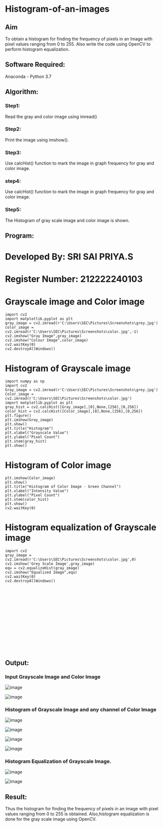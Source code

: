 # Histogram-of-an-images
## Aim
To obtain a histogram for finding the frequency of pixels in an Image with pixel values ranging from 0 to 255. Also write the code using OpenCV to perform histogram equalization.

## Software Required:
Anaconda - Python 3.7

## Algorithm:
### Step1:
Read the gray and color image using imread()

### Step2:
Print the image using imshow().

### Step3:
Use calcHist() function to mark the image in graph frequency for gray and color image.

### step4:
Use calcHist() function to mark the image in graph frequency for gray and color image.

### Step5:
The Histogram of gray scale image and color image is shown.


## Program:

#  Developed By: SRI SAI PRIYA.S
# Register Number: 212222240103

# Grayscale image and Color image
```
import cv2
import matplotlib.pyplot as plt
gray_image = cv2.imread(r'C:\Users\SEC\Pictures\Screenshots\grey.jpg')
color_image = cv2.imread(r'C:\Users\SEC\Pictures\Screenshots\color.jpg',-1)
cv2.imshow("Gray Image",gray_image)
cv2.imshow("Colour Image",color_image)
cv2.waitKey(0)
cv2.destroyAllWindows()
```
# Histogram of Grayscale image
```
import numpy as np
import cv2
Gray_image = cv2.imread(r'C:\Users\SEC\Pictures\Screenshots\grey.jpg')
Color_image = cv2.imread(r'C:\Users\SEC\Pictures\Screenshots\color.jpg')
import matplotlib.pyplot as plt
gray_hist = cv2.calcHist([Gray_image],[0],None,[256],[0,256])
color_hist = cv2.calcHist([Color_image],[0],None,[256],[0,256])
plt.figure()
plt.imshow(Gray_image)
plt.show()
plt.title("Histogram")
plt.xlabel("Grayscale Value")
plt.ylabel("Pixel Count")
plt.stem(gray_hist)
plt.show()
```
# Histogram of Color image
```
plt.imshow(Color_image)
plt.show()
plt.title("Histogram of Color Image - Green Channel")
plt.xlabel("Intensity Value")
plt.ylabel("Pixel Count")
plt.stem(color_hist)
plt.show()
cv2.waitKey(0)
```
# Histogram equalization of Grayscale image
```
import cv2
gray_image = cv2.imread(r'C:\Users\SEC\Pictures\Screenshots\color.jpg',0)
cv2.imshow('Grey Scale Image',gray_image)
equ = cv2.equalizeHist(gray_image)
cv2.imshow("Equalized Image",equ)
cv2.waitKey(0)
cv2.destroyAllWindows()
```

<br>
<br>
<Br>
<br>
<br>
<Br>
<br>
<br>
<Br>
<br>
<br>
<Br>


## Output:
### Input Grayscale Image and Color Image

![image](https://github.com/SriSaiPriyaSenthilvel/Histogram-of-an-images/assets/119475702/33bf6b3c-eb88-4c1b-85c9-a4059f21e3aa)

![image](https://github.com/SriSaiPriyaSenthilvel/Histogram-of-an-images/assets/119475702/f1651535-6bf1-422b-b47c-ed1c12891a49)



### Histogram of Grayscale Image and any channel of Color Image

![image](https://github.com/SriSaiPriyaSenthilvel/Histogram-of-an-images/assets/119475702/732a184d-4251-42cd-a561-1ed66b4c1aac)

![image](https://github.com/SriSaiPriyaSenthilvel/Histogram-of-an-images/assets/119475702/0916e455-ea20-472c-bedd-9209dc5fbe92)

![image](https://github.com/SriSaiPriyaSenthilvel/Histogram-of-an-images/assets/119475702/83540243-c2be-40af-bdff-db867f636cf4)

![image](https://github.com/SriSaiPriyaSenthilvel/Histogram-of-an-images/assets/119475702/ffda9763-4d24-4f7c-9b2f-19d2a1a57be8)

### Histogram Equalization of Grayscale Image.

![image](https://github.com/SriSaiPriyaSenthilvel/Histogram-of-an-images/assets/119475702/28510cd2-c356-4f69-81eb-1f320a267e22)

![image](https://github.com/SriSaiPriyaSenthilvel/Histogram-of-an-images/assets/119475702/92c52785-4aad-434c-8df8-c831437996bc)

## Result: 
Thus the histogram for finding the frequency of pixels in an image with pixel values ranging from 0 to 255 is obtained. Also,histogram equalization is done for the gray scale image using OpenCV.
